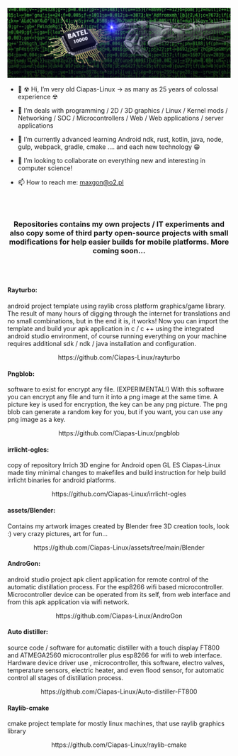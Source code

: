 ![...](https://github.com/Ciapas-Linux/assets/blob/main/Web/byteheader1.jpg)

- 👋 ☢ Hi, I’m very old Ciapas-Linux -> as many as 25 years of colossal experience ☢

- 👀 I’m deals with programming / 2D / 3D graphics / Linux / Kernel mods / Networking / SOC / Microcontrollers / Web / Web applications / server applications

- 🌱 I’m currently advanced learning Android ndk, rust, kotlin, java, node, gulp, webpack, gradle, cmake .... and each new technology 😁

- 💞️ I’m looking to collaborate on everything new and interesting in computer science! 

- 📫 How to reach me: maxgon@o2.pl 

<br><br>
<H3><p align="center">
Repositories contains my own projects / IT experiments and also copy some of third party
open-source projects with small modifications for help easier builds for mobile platforms. More coming soon...
</p></H3>

<br><br>

<H4>Rayturbo:</H4> android project template using raylib cross platform graphics/game library.
The result of many hours of digging through the internet for translations and no small combinations, but in the end it is, it works! Now you can import the template and build your apk application in c / c ++ using the integrated android studio environment, of course running everything on your machine requires additional sdk / ndk / java installation and configuration. 
<p align="center">
https://github.com/Ciapas-Linux/rayturbo
</p>


<H4>Pngblob:</H4> software to exist for encrypt any file. (EXPERIMENTAL!)
With this software you can encrypt any file and turn it into a png image at the same time. A picture key is used for encryption, the key can be any png picture. The png blob can generate a random key for you, but if you want, you can use any png image as a key. 
<p align="center">
https://github.com/Ciapas-Linux/pngblob
</p>

<H4>irrlicht-ogles:</H4> copy of repository Irrich 3D engine for Android open GL ES
Ciapas-Linux made tiny minimal changes to makefiles and build instruction for help build irrlicht binaries for android platforms.
<p align="center">
https://github.com/Ciapas-Linux/irrlicht-ogles
</p>

<H4>assets/Blender:</H4> Contains my artwork images created by Blender free 3D creation tools, look :) very crazy pictures, art for fun...
<p align="center">
https://github.com/Ciapas-Linux/assets/tree/main/Blender
</p>

<H4>AndroGon:</H4> android studio project apk client application for remote control of the automatic distillation process. For the esp8266 wifi based microcontroller. Microcontroller device can be operated from its self, from web interface and from this apk application via wifi network.
<p align="center">
https://github.com/Ciapas-Linux/AndroGon
</p>

<H4>Auto distiller:</H4> source code / software for automatic distiller with a touch display FT800 and ATMEGA2560 microcontroller plus esp8266 for wifi to web interface. Hardware device driver use , microcontroller, this software, electro valves, temperature sensors, electric heater, and even flood sensor,  for automatic control  all stages of distillation process.    
<p align="center">
https://github.com/Ciapas-Linux/Auto-distiller-FT800
</p>

<H4>Raylib-cmake</H4> cmake project template for mostly linux machines, that use raylib graphics library 
<p align="center">
https://github.com/Ciapas-Linux/raylib-cmake
</p>








